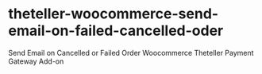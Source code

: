 # theteller-woocommerce-send-email-on-failed-cancelled-oder
Send Email on Cancelled or Failed Order Woocommerce Theteller Payment Gateway Add-on
